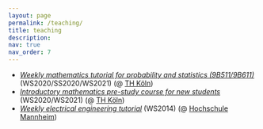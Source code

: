 ```yaml
---
layout: page
permalink: /teaching/
title: teaching
description:
nav: true
nav_order: 7
---
```


- [_Weekly mathematics tutorial for probability and statistics (9B511/9B611)_](https://www.th-koeln.de/mam/downloads/deutsch/studium/studiengaenge/f09/bachelor_rettungsingenieurwesen_reakk._kk_16.09.2022.pdf) (WS2020/SS2020/WS2021) (@ [TH Köln](https://www.th-koeln.de/en/))
- [_Introductory mathematics pre-study course for new students_](https://www.th-koeln.de/hochschule/vorkurs-mathematik_105065.php) (WS2020/WS2021) (@ [TH Köln](https://www.th-koeln.de/en/))
- [_Weekly electrical engineering tutorial_](https://www.inftech.hs-mannheim.de/et1.html) (WS2014) (@ [Hochschule Mannheim](https://www.english.hs-mannheim.de/the-university.html))
